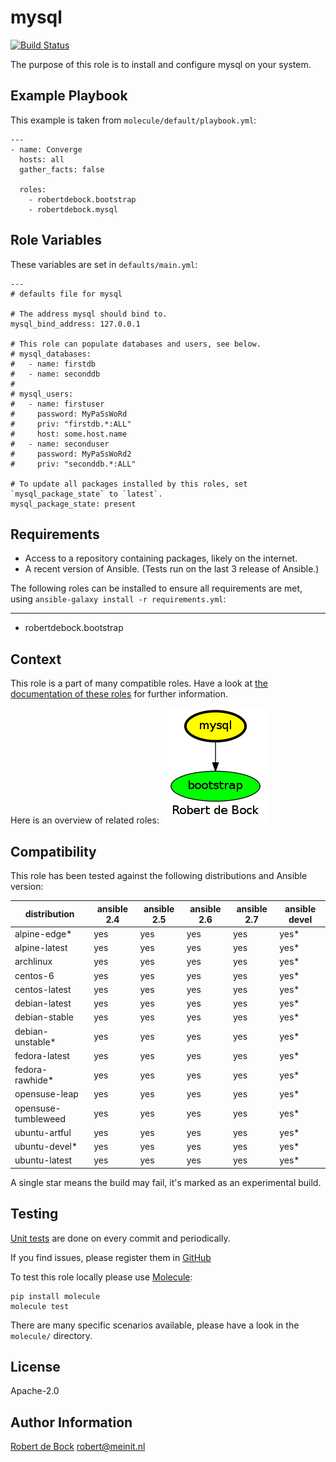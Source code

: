 mysql
=========

[![Build Status](https://travis-ci.org/robertdebock/ansible-role-mysql.svg?branch=master)](https://travis-ci.org/robertdebock/ansible-role-mysql)

The purpose of this role is to install and configure mysql on your system.

Example Playbook
----------------

This example is taken from `molecule/default/playbook.yml`:
```
---
- name: Converge
  hosts: all
  gather_facts: false

  roles:
    - robertdebock.bootstrap
    - robertdebock.mysql

```

Role Variables
--------------

These variables are set in `defaults/main.yml`:
```
---
# defaults file for mysql

# The address mysql should bind to.
mysql_bind_address: 127.0.0.1

# This role can populate databases and users, see below.
# mysql_databases:
#   - name: firstdb
#   - name: seconddb
#
# mysql_users:
#   - name: firstuser
#     password: MyPaSsWoRd
#     priv: "firstdb.*:ALL"
#     host: some.host.name
#   - name: seconduser
#     password: MyPaSsWoRd2
#     priv: "seconddb.*:ALL"

# To update all packages installed by this roles, set `mysql_package_state` to `latest`.
mysql_package_state: present

```

Requirements
------------

- Access to a repository containing packages, likely on the internet.
- A recent version of Ansible. (Tests run on the last 3 release of Ansible.)

The following roles can be installed to ensure all requirements are met, using `ansible-galaxy install -r requirements.yml`:

---
- robertdebock.bootstrap


Context
-------

This role is a part of many compatible roles. Have a look at [the documentation of these roles](https://robertdebock.nl/) for further information.

Here is an overview of related roles:
![dependencies](https://raw.githubusercontent.com/robertdebock/drawings/artifacts/mysql.png "Dependency")


Compatibility
-------------

This role has been tested against the following distributions and Ansible version:

|distribution|ansible 2.4|ansible 2.5|ansible 2.6|ansible 2.7|ansible devel|
|------------|-----------|-----------|-----------|-----------|-------------|
|alpine-edge*|yes|yes|yes|yes|yes*|
|alpine-latest|yes|yes|yes|yes|yes*|
|archlinux|yes|yes|yes|yes|yes*|
|centos-6|yes|yes|yes|yes|yes*|
|centos-latest|yes|yes|yes|yes|yes*|
|debian-latest|yes|yes|yes|yes|yes*|
|debian-stable|yes|yes|yes|yes|yes*|
|debian-unstable*|yes|yes|yes|yes|yes*|
|fedora-latest|yes|yes|yes|yes|yes*|
|fedora-rawhide*|yes|yes|yes|yes|yes*|
|opensuse-leap|yes|yes|yes|yes|yes*|
|opensuse-tumbleweed|yes|yes|yes|yes|yes*|
|ubuntu-artful|yes|yes|yes|yes|yes*|
|ubuntu-devel*|yes|yes|yes|yes|yes*|
|ubuntu-latest|yes|yes|yes|yes|yes*|

A single star means the build may fail, it's marked as an experimental build.

Testing
-------

[Unit tests](https://travis-ci.org/robertdebock/ansible-role-mysql) are done on every commit and periodically.

If you find issues, please register them in [GitHub](https://github.com/robertdebock/ansible-role-mysql/issues)

To test this role locally please use [Molecule](https://github.com/metacloud/molecule):
```
pip install molecule
molecule test
```
There are many specific scenarios available, please have a look in the `molecule/` directory.


License
-------

Apache-2.0


Author Information
------------------

[Robert de Bock](https://robertdebock.nl/) <robert@meinit.nl>

